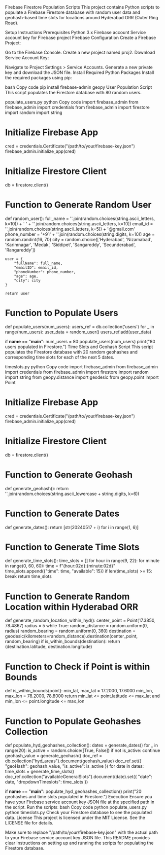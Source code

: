 Firebase Firestore Population Scripts
This project contains Python scripts to populate a Firebase Firestore database with random user data and geohash-based time slots for locations around Hyderabad ORR (Outer Ring Road).

Setup Instructions
Prerequisites
Python 3.x
Firebase account
Service account key for Firebase project
Firebase Configuration
Create a Firebase Project:

Go to the Firebase Console.
Create a new project named proj2.
Download Service Account Key:

Navigate to Project Settings > Service Accounts.
Generate a new private key and download the JSON file.
Install Required Python Packages
Install the required packages using pip:

bash
Copy code
pip install firebase-admin geopy
User Population Script
This script populates the Firestore database with 80 random users.

populate_users.py
python
Copy code
import firebase_admin
from firebase_admin import credentials
from firebase_admin import firestore
import random
import string

# Initialize Firebase App
cred = credentials.Certificate("/path/to/your/firebase-key.json")
firebase_admin.initialize_app(cred)

# Initialize Firestore Client
db = firestore.client()

# Function to Generate Random User
def random_user():
    full_name = ''.join(random.choices(string.ascii_letters, k=10)) + ' ' + ''.join(random.choices(string.ascii_letters, k=10))
    email_id = ''.join(random.choices(string.ascii_letters, k=5)) + '@gmail.com'
    phone_number = '+91' + ''.join(random.choices(string.digits, k=10))
    age = random.randint(16, 70)
    city = random.choice(['Hyderabad', 'Nizamabad', 'Karimnagar', 'Medak', 'Siddipet', 'Sangareddy', 'Secunderabad', 'Rangareddy'])
    
    user = {
        "fullName": full_name,
        "emailID": email_id,
        "phoneNumber": phone_number,
        "age": age,
        "city": city
    }
    
    return user

# Function to Populate Users
def populate_users(num_users):
    users_ref = db.collection('users')
    for _ in range(num_users):
        user_data = random_user()
        users_ref.add(user_data)

if __name__ == "__main__":
    num_users = 80
    populate_users(num_users)
    print("80 users populated in Firestore.")
Time Slots and Geohash Script
This script populates the Firestore database with 20 random geohashes and corresponding time slots for each of the next 5 dates.

timeslots.py
python
Copy code
import firebase_admin
from firebase_admin import credentials
from firebase_admin import firestore
import random
import string
from geopy.distance import geodesic
from geopy.point import Point

# Initialize Firebase App
cred = credentials.Certificate("/path/to/your/firebase-key.json")
firebase_admin.initialize_app(cred)

# Initialize Firestore Client
db = firestore.client()

# Function to Generate Geohash
def generate_geohash():
    return ''.join(random.choices(string.ascii_lowercase + string.digits, k=6))

# Function to Generate Dates
def generate_dates():
    return [str(20240517 + i) for i in range(1, 6)]

# Function to Generate Time Slots
def generate_time_slots():
    time_slots = []
    for hour in range(9, 22):
        for minute in range(0, 60, 60):
            time = f"{hour:02d}:{minute:02d}"
            time_slots.append({"time": time, "available": 15})
            if len(time_slots) >= 15:
                break
    return time_slots

# Function to Generate Random Location within Hyderabad ORR
def generate_random_location_within_hyd():
    center_point = Point(17.3850, 78.4867)
    radius = 5
    while True:
        random_distance = random.uniform(0, radius)
        random_bearing = random.uniform(0, 360)
        destination = geodesic(kilometers=random_distance).destination(center_point, random_bearing)
        if is_within_bounds(destination):
            return (destination.latitude, destination.longitude)

# Function to Check if Point is within Bounds
def is_within_bounds(point):
    min_lat, max_lat = 17.2000, 17.6000
    min_lon, max_lon = 78.2000, 78.8000
    return min_lat <= point.latitude <= max_lat and min_lon <= point.longitude <= max_lon

# Function to Populate Geohashes Collection
def populate_hyd_geohashes_collection():
    dates = generate_dates()
    for _ in range(20):
        is_active = random.choice([True, False])
        if not is_active:
            continue
        geohash_value = generate_geohash()
        doc_ref = db.collection("hyd_areas").document(geohash_value)
        doc_ref.set({
            "geoHash": geohash_value,
            "is_active": is_active
        })
        for date in dates:
            time_slots = generate_time_slots()
            doc_ref.collection("availableGeneralSlots").document(date).set({
                "date": date,
                "dropdownTimeslots": time_slots
            })

if __name__ == "__main__":
    populate_hyd_geohashes_collection()
    print("20 geohashes and time slots populated in Firestore.")
Execution
Ensure you have your Firebase service account key JSON file at the specified path in the script.
Run the scripts:
bash
Copy code
python populate_users.py
python timeslots.py
Check your Firestore database to see the populated data.
License
This project is licensed under the MIT License. See the LICENSE file for details.

Make sure to replace "/path/to/your/firebase-key.json" with the actual path to your Firebase service account key JSON file. This README provides clear instructions on setting up and running the scripts for populating the Firestore database.






